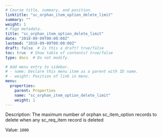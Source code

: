 ```yaml
---
# Course title, summary, and position.
linktitle: "sc_orphan_item_option_delete_limit"
summary: ""
weight: 1
# Page metadata.
title: "sc_orphan_item_option_delete_limit"
date: "2018-09-09T00:00:00Z"
lastmod: "2018-09-09T00:00:00Z"
draft: false  # Is this a draft? true/false
toc: true  # Show table of contents? true/false
type: docs  # Do not modify.

# Add menu entry to sidebar.
# - name: Declare this menu item as a parent with ID name.
# - weight: Position of link in menu.
menu:
  properties:
    parent: Properties
    name: "sc_orphan_item_option_delete_limit"
    weight: 1
---
```


Description: The maximum number of orphan sc_item_option records to delete when any sc_req_item record is deleted


Value: `1000`